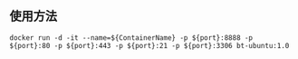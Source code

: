 ## 使用方法
  `docker run -d -it --name=${ContainerName} -p ${port}:8888 -p ${port}:80 -p ${port}:443 -p ${port}:21 -p ${port}:3306 bt-ubuntu:1.0`